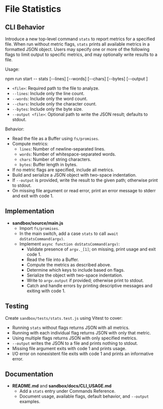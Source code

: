 # File Statistics

## CLI Behavior

Introduce a new top-level command `stats` to report metrics for a specified file. When run without metric flags, `stats` prints all available metrics in a formatted JSON object. Users may specify one or more of the following flags to limit output to specific metrics, and may optionally write results to a file.

Usage:

npm run start -- stats <file> [--lines] [--words] [--chars] [--bytes] [--output <file>]

- `<file>`: Required path to the file to analyze.  
- `--lines`: Include only the line count.  
- `--words`: Include only the word count.  
- `--chars`: Include only the character count.  
- `--bytes`: Include only the byte size.  
- `--output <file>`: Optional path to write the JSON result; defaults to stdout.

Behavior:

- Read the file as a Buffer using `fs/promises`.  
- Compute metrics:
  - `lines`: Number of newline-separated lines.  
  - `words`: Number of whitespace-separated words.  
  - `chars`: Number of string characters.  
  - `bytes`: Buffer length in bytes.
- If no metric flags are specified, include all metrics.  
- Build and serialize a JSON object with two-space indentation.  
- If `--output` is provided, write the result to the given path; otherwise print to stdout.  
- On missing file argument or read error, print an error message to stderr and exit with code 1.

## Implementation

- **sandbox/source/main.js**
  - Import `fs/promises`.  
  - In the main switch, add a case `stats` to call `await doStatsCommand(argv)`.  
  - Implement `async function doStatsCommand(argv)`:  
    - Validate presence of `argv._[1]`; on missing, print usage and exit code 1.  
    - Read the file into a Buffer.  
    - Compute the metrics as described above.  
    - Determine which keys to include based on flags.  
    - Serialize the object with two-space indentation.  
    - Write to `argv.output` if provided; otherwise print to stdout.  
    - Catch and handle errors by printing descriptive messages and exiting with code 1.

## Testing

Create `sandbox/tests/stats.test.js` using Vitest to cover:

- Running `stats` without flags returns JSON with all metrics.  
- Running with each individual flag returns JSON with only that metric.  
- Using multiple flags returns JSON with only specified metrics.  
- `--output` writes the JSON to a file and prints nothing to stdout.  
- Missing file argument exits with code 1 and prints usage.  
- I/O error on nonexistent file exits with code 1 and prints an informative error.

## Documentation

- **README.md** and **sandbox/docs/CLI_USAGE.md**
  - Add a `stats` entry under Commands Reference.  
  - Document usage, available flags, default behavior, and `--output` examples.
